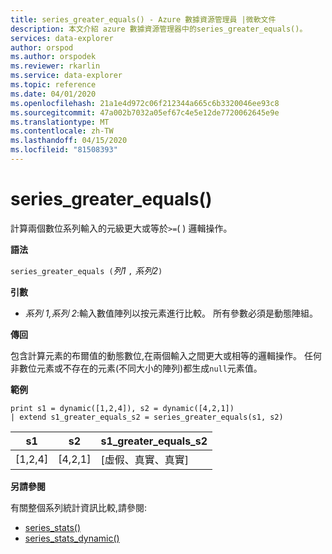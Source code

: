 ```yaml
---
title: series_greater_equals() - Azure 數據資源管理員 |微軟文件
description: 本文介紹 azure 數據資源管理器中的series_greater_equals()。
services: data-explorer
author: orspod
ms.author: orspodek
ms.reviewer: rkarlin
ms.service: data-explorer
ms.topic: reference
ms.date: 04/01/2020
ms.openlocfilehash: 21a1e4d972c06f212344a665c6b3320046ee93c8
ms.sourcegitcommit: 47a002b7032a05ef67c4e5e12de7720062645e9e
ms.translationtype: MT
ms.contentlocale: zh-TW
ms.lasthandoff: 04/15/2020
ms.locfileid: "81508393"
---
```

# <a name="series_greater_equals"></a>series_greater_equals()

計算兩個數位系列輸入的元級更大或等於`>=`( ) 邏輯操作。

**語法**

`series_greater_equals (`*列1* `,` *系列2*`)`

**引數**

* *系列 1,系列 2*:輸入數值陣列以按元素進行比較。 所有參數必須是動態陣組。 

**傳回**

包含計算元素的布爾值的動態數位,在兩個輸入之間更大或相等的邏輯操作。 任何非數位元素或不存在的元素(不同大小的陣列)都生成`null`元素值。

**範例**

```kusto
print s1 = dynamic([1,2,4]), s2 = dynamic([4,2,1])
| extend s1_greater_equals_s2 = series_greater_equals(s1, s2)
```

|s1|s2|s1_greater_equals_s2|
|---|---|---|
|[1,2,4]|[4,2,1]|[虛假、真實、真實]|

**另請參閱**

有關整個系列統計資訊比較,請參閱:
* [series_stats()](series-statsfunction.md)
* [series_stats_dynamic()](series-stats-dynamicfunction.md)